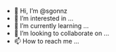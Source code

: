 - 👋 Hi, I’m @sgonnz
- 👀 I’m interested in ...
- 🌱 I’m currently learning ...
- 💞️ I’m looking to collaborate on ...
- 📫 How to reach me ...

<!---
sgonnz/sgonnz is a ✨ special ✨ repository because its `README.md` (this file) appears on your GitHub profile.
You can click the Preview link to take a look at your changes.
--->
